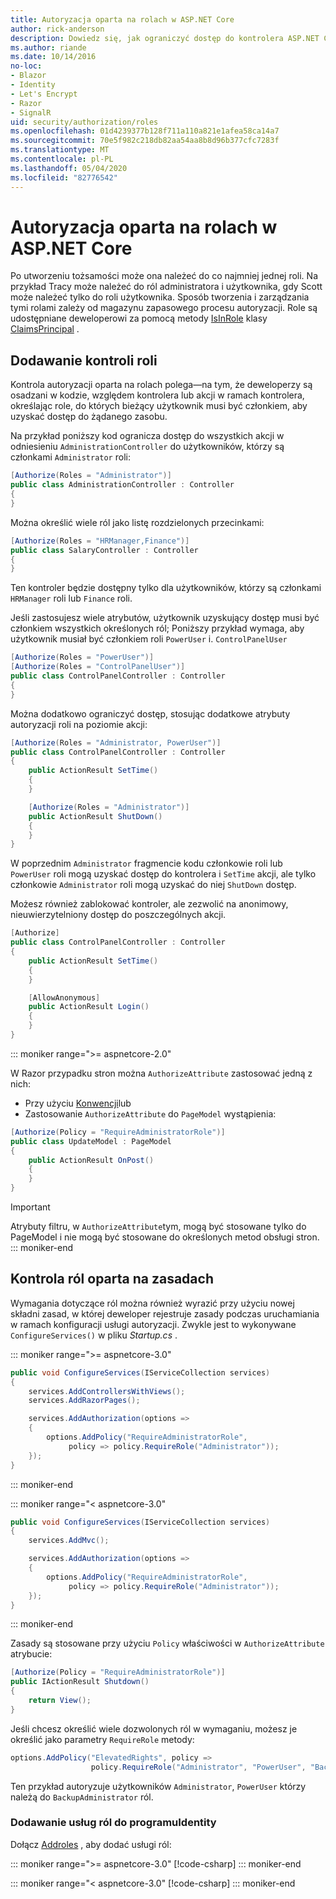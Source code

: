 ```yaml
---
title: Autoryzacja oparta na rolach w ASP.NET Core
author: rick-anderson
description: Dowiedz się, jak ograniczyć dostęp do kontrolera ASP.NET Core i akcji, przekazując role do atrybutu Autoryzuj.
ms.author: riande
ms.date: 10/14/2016
no-loc:
- Blazor
- Identity
- Let's Encrypt
- Razor
- SignalR
uid: security/authorization/roles
ms.openlocfilehash: 01d4239377b128f711a110a821e1afea58ca14a7
ms.sourcegitcommit: 70e5f982c218db82aa54aa8b8d96b377cfc7283f
ms.translationtype: MT
ms.contentlocale: pl-PL
ms.lasthandoff: 05/04/2020
ms.locfileid: "82776542"
---
```

# <a name="role-based-authorization-in-aspnet-core"></a>Autoryzacja oparta na rolach w ASP.NET Core

<a name="security-authorization-role-based"></a>

Po utworzeniu tożsamości może ona należeć do co najmniej jednej roli. Na przykład Tracy może należeć do ról administratora i użytkownika, gdy Scott może należeć tylko do roli użytkownika. Sposób tworzenia i zarządzania tymi rolami zależy od magazynu zapasowego procesu autoryzacji. Role są udostępniane deweloperowi za pomocą metody [IsInRole](/dotnet/api/system.security.principal.genericprincipal.isinrole) klasy [ClaimsPrincipal](/dotnet/api/system.security.claims.claimsprincipal) .

## <a name="adding-role-checks"></a>Dodawanie kontroli roli

Kontrola autoryzacji oparta na rolach polega&mdash;na tym, że deweloperzy są osadzani w kodzie, względem kontrolera lub akcji w ramach kontrolera, określając role, do których bieżący użytkownik musi być członkiem, aby uzyskać dostęp do żądanego zasobu.

Na przykład poniższy kod ogranicza dostęp do wszystkich akcji w odniesieniu `AdministrationController` do użytkowników, którzy są członkami `Administrator` roli:

```csharp
[Authorize(Roles = "Administrator")]
public class AdministrationController : Controller
{
}
```

Można określić wiele ról jako listę rozdzielonych przecinkami:

```csharp
[Authorize(Roles = "HRManager,Finance")]
public class SalaryController : Controller
{
}
```

Ten kontroler będzie dostępny tylko dla użytkowników, którzy są członkami `HRManager` roli lub `Finance` roli.

Jeśli zastosujesz wiele atrybutów, użytkownik uzyskujący dostęp musi być członkiem wszystkich określonych ról; Poniższy przykład wymaga, aby użytkownik musiał być członkiem roli `PowerUser` i. `ControlPanelUser`

```csharp
[Authorize(Roles = "PowerUser")]
[Authorize(Roles = "ControlPanelUser")]
public class ControlPanelController : Controller
{
}
```

Można dodatkowo ograniczyć dostęp, stosując dodatkowe atrybuty autoryzacji roli na poziomie akcji:

```csharp
[Authorize(Roles = "Administrator, PowerUser")]
public class ControlPanelController : Controller
{
    public ActionResult SetTime()
    {
    }

    [Authorize(Roles = "Administrator")]
    public ActionResult ShutDown()
    {
    }
}
```

W poprzednim `Administrator` fragmencie kodu członkowie roli lub `PowerUser` roli mogą uzyskać dostęp do kontrolera i `SetTime` akcji, ale tylko członkowie `Administrator` roli mogą uzyskać do niej `ShutDown` dostęp.

Możesz również zablokować kontroler, ale zezwolić na anonimowy, nieuwierzytelniony dostęp do poszczególnych akcji.

```csharp
[Authorize]
public class ControlPanelController : Controller
{
    public ActionResult SetTime()
    {
    }

    [AllowAnonymous]
    public ActionResult Login()
    {
    }
}
```

::: moniker range=">= aspnetcore-2.0"

W Razor przypadku stron można `AuthorizeAttribute` zastosować jedną z nich:

* Przy użyciu [Konwencji](xref:razor-pages/razor-pages-conventions#page-model-action-conventions)lub
* Zastosowanie `AuthorizeAttribute` do `PageModel` wystąpienia:

```csharp
[Authorize(Policy = "RequireAdministratorRole")]
public class UpdateModel : PageModel
{
    public ActionResult OnPost()
    {
    }
}
```

> [!IMPORTANT]
> Atrybuty filtru, w `AuthorizeAttribute`tym, mogą być stosowane tylko do PageModel i nie mogą być stosowane do określonych metod obsługi stron.
::: moniker-end

<a name="security-authorization-role-policy"></a>

## <a name="policy-based-role-checks"></a>Kontrola ról oparta na zasadach

Wymagania dotyczące ról można również wyrazić przy użyciu nowej składni zasad, w której deweloper rejestruje zasady podczas uruchamiania w ramach konfiguracji usługi autoryzacji. Zwykle jest to wykonywane `ConfigureServices()` w pliku *Startup.cs* .

::: moniker range=">= aspnetcore-3.0"
```csharp
public void ConfigureServices(IServiceCollection services)
{
    services.AddControllersWithViews();
    services.AddRazorPages();

    services.AddAuthorization(options =>
    {
        options.AddPolicy("RequireAdministratorRole",
             policy => policy.RequireRole("Administrator"));
    });
}
```
::: moniker-end

::: moniker range="< aspnetcore-3.0"
```csharp
public void ConfigureServices(IServiceCollection services)
{
    services.AddMvc();

    services.AddAuthorization(options =>
    {
        options.AddPolicy("RequireAdministratorRole",
             policy => policy.RequireRole("Administrator"));
    });
}
```
::: moniker-end

Zasady są stosowane przy użyciu `Policy` właściwości w `AuthorizeAttribute` atrybucie:

```csharp
[Authorize(Policy = "RequireAdministratorRole")]
public IActionResult Shutdown()
{
    return View();
}
```

Jeśli chcesz określić wiele dozwolonych ról w wymaganiu, możesz je określić jako parametry `RequireRole` metody:

```csharp
options.AddPolicy("ElevatedRights", policy =>
                  policy.RequireRole("Administrator", "PowerUser", "BackupAdministrator"));
```

Ten przykład autoryzuje użytkowników `Administrator`, `PowerUser` którzy należą do `BackupAdministrator` ról.

### <a name="add-role-services-to-identity"></a>Dodawanie usług ról do programuIdentity

Dołącz [Addroles](/dotnet/api/microsoft.aspnetcore.identity.identitybuilder.addroles#Microsoft_AspNetCore_Identity_IdentityBuilder_AddRoles__1) , aby dodać usługi ról:

::: moniker range=">= aspnetcore-3.0"
[!code-csharp[](roles/samples/3_0/Startup.cs?name=snippet&highlight=7)]
::: moniker-end

::: moniker range="< aspnetcore-3.0"
[!code-csharp[](roles/samples/2_2/Startup.cs?name=snippet&highlight=7)]
::: moniker-end

